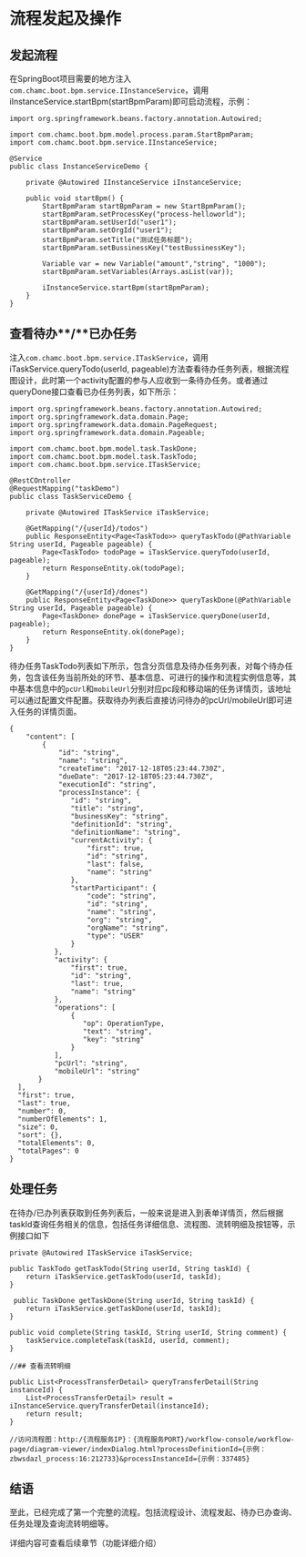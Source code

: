 # 流程发起及操作

## 发起流程

在SpringBoot项目需要的地方注入`com.chamc.boot.bpm.service.IInstanceService`，调用iInstanceService.startBpm(startBpmParam)即可启动流程，示例：

    import org.springframework.beans.factory.annotation.Autowired;

    import com.chamc.boot.bpm.model.process.param.StartBpmParam;
    import com.chamc.boot.bpm.service.IInstanceService;

    @Service
    public class InstanceServiceDemo {

    	private @Autowired IInstanceService iInstanceService;
    
    	public void startBpm() {
    		StartBpmParam startBpmParam = new StartBpmParam();
    		startBpmParam.setProcessKey("process-helloworld");
    		startBpmParam.setUserId("user1");
            startBpmParam.setOrgId("user1");
    		startBpmParam.setTitle("测试任务标题");
            startBpmParam.setBussinessKey("testBussinessKey");

            Variable var = new Variable("amount","string", "1000");
            startBpmParam.setVariables(Arrays.asList(var));

    		iInstanceService.startBpm(startBpmParam);
    	}
    }

## 查看待办**/**已办任务

注入`com.chamc.boot.bpm.service.ITaskService`，调用iTaskService.queryTodo(userId, pageable)方法查看待办任务列表，根据流程图设计，此时第一个activity配置的参与人应收到一条待办任务。或者通过queryDone接口查看已办任务列表，如下所示：

    import org.springframework.beans.factory.annotation.Autowired;
    import org.springframework.data.domain.Page;
    import org.springframework.data.domain.PageRequest;
    import org.springframework.data.domain.Pageable;
    
    import com.chamc.boot.bpm.model.task.TaskDone;
    import com.chamc.boot.bpm.model.task.TaskTodo;
    import com.chamc.boot.bpm.service.ITaskService;
    
    @RestCOntroller
    @RequestMapping("taskDemo")
    public class TaskServiceDemo {
    
    	private @Autowired ITaskService iTaskService;
    	
        @GetMapping("/{userId}/todos")
    	public ResponseEntity<Page<TaskTodo>> queryTaskTodo(@PathVariable String userId, Pageable pageable) {
    		Page<TaskTodo> todoPage = iTaskService.queryTodo(userId, pageable);
    		return ResponseEntity.ok(todoPage);
    	}
    	
        @GetMapping("/{userId}/dones")
    	public ResponseEntity<Page<TaskDone>> queryTaskDone(@PathVariable String userId, Pageable pageable) {
    		Page<TaskDone> donePage = iTaskService.queryDone(userId, pageable);
    		return ResponseEntity.ok(donePage);
    	}
    }

待办任务TaskTodo列表如下所示，包含分页信息及待办任务列表，对每个待办任务，包含该任务当前所处的环节、基本信息、可进行的操作和流程实例信息等，其中基本信息中的`pcUrl`和`mobileUrl`分别对应pc段和移动端的任务详情页，该地址可以通过配置文件配置。获取待办列表后直接访问待办的pcUrl/mobileUrl即可进入任务的详情页面。

	{
        "content": [
            {
	            "id": "string",
    	        "name": "string",
    	        "createTime": "2017-12-18T05:23:44.730Z",
                "dueDate": "2017-12-18T05:23:44.730Z",
                "executionId": "string",
                "processInstance": {
    	           "id": "string",
    	           "title": "string",
                   "businessKey": "string",
	               "definitionId": "string",
    	           "definitionName": "string",
                   "currentActivity": {
	                   "first": true,
	                   "id": "string",
	                   "last": false,
	                   "name": "string"
	               },
    	           "startParticipant": {
        	           "code": "string",
        	           "id": "string",
        	           "name": "string",
        	           "org": "string",
        	           "orgName": "string",
        	           "type": "USER"
	               }
	           },
	           "activity": {
	               "first": true,
	               "id": "string",
	               "last": true,
	               "name": "string"
	           },
	           "operations": [
	               {
                      "op": OperationType,
        	          "text": "string",
        	          "key": "string"
	               }
	           ],
	           "pcUrl": "string",
	           "mobileUrl": "string"
	       }
	  ],
	  "first": true,
	  "last": true,
	  "number": 0,
	  "numberOfElements": 1,
	  "size": 0,
	  "sort": {},
	  "totalElements": 0,
	  "totalPages": 0
	}

## 处理任务

在待办/已办列表获取到任务列表后，一般来说是进入到表单详情页，然后根据taskId查询任务相关的信息，包括任务详细信息、流程图、流转明细及按钮等，示例接口如下

    private @Autowired ITaskService iTaskService;

    public TaskTodo getTaskTodo(String userId, String taskId) {
        return iTaskService.getTaskTodo(userId, taskId);
    }

     public TaskDone getTaskDone(String userId, String taskId) {
        return iTaskService.getTaskDone(userId, taskId);
    }

    public void complete(String taskId, String userId, String comment) {
        taskService.completeTask(taskId, userId, comment);
    }

    //## 查看流转明细

	public List<ProcessTransferDetail> queryTransferDetail(String instanceId) {
		List<ProcessTransferDetail> result = iInstanceService.queryTransferDetail(instanceId);
		return result;
	}

    //访问流程图：http:/{流程服务IP}：{流程服务PORT}/workflow-console/workflow-page/diagram-viewer/indexDialog.html?processDefinitionId={示例：zbwsdazl_process:16:212733}&processInstanceId={示例：337485}

## 结语

至此，已经完成了第一个完整的流程。包括流程设计、流程发起、待办已办查询、任务处理及查询流转明细等。

详细内容可查看后续章节（功能详细介绍）